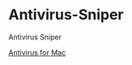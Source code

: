 # Antivirus-Sniper
<p>Antivirus Sniper</p>

<a href="https://apps.apple.com/app/antivirus-sniper/id1516161012">Antivirus for Mac</a>
